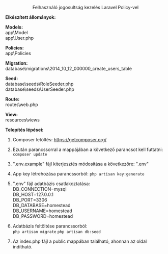 <p align="center">Felhasználó jogosultság kezelés Laravel Policy-vel</p>

**Elkészített állományok:**

**Models:**<br>
app\Model<br>
app\User.php

**Policies:**<br>
app\Policies<br>

**Migration:**<br>
database\migrations\2014_10_12_000000_create_users_table

**Seed:**<br>
database\seeds\RoleSeeder.php<br>
database\seeds\UserSeeder.php<br>

**Route:**<br>
routes\web.php<br>

**View:**<br>
resources\views<br>

**Telepítés lépései:**

1. Composer letöltés:
https://getcomposer.org/

2. Ezután parancssorral a mappájában a következő parancsot kell futtatni:
`composer update`

3. ".env.example" fájl kiterjesztés módositása a következőre: ".env"

4. App key létrehozása parancssorból:
`php artisan key:generate`

5. ".env" fájl adatbázis csatlakoztatása:<br>
DB_CONNECTION=mysql<br>
DB_HOST=127.0.0.1<br>
DB_PORT=3306<br>
DB_DATABASE=homestead<br>
DB_USERNAME=homestead<br>
DB_PASSWORD=homestead

6. Adatbázis feltöltése parancssorból:<br>
`php artisan migrate`
`php artisan db:seed`


7. Az index.php fájl a public mappában található, ahonnan az oldal indítható.



